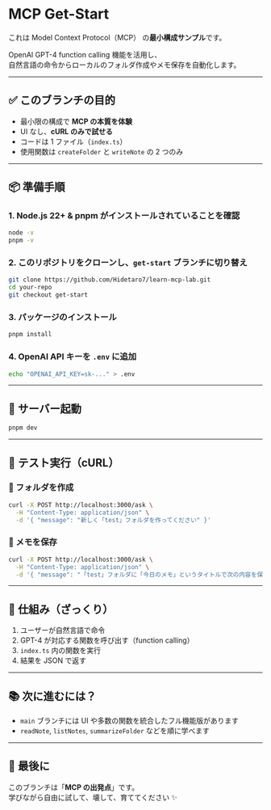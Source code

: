 # MCP Get-Start

これは Model Context Protocol（MCP） の**最小構成サンプル**です。

OpenAI GPT-4 function calling 機能を活用し、  
自然言語の命令からローカルのフォルダ作成やメモ保存を自動化します。

---

## ✅ このブランチの目的

- 最小限の構成で **MCP の本質を体験**
- UI なし、**cURL のみで試せる**
- コードは 1 ファイル（`index.ts`）
- 使用関数は `createFolder` と `writeNote` の 2 つのみ

---

## 📦 準備手順

### 1. Node.js 22+ & pnpm がインストールされていることを確認

```bash
node -v
pnpm -v
```

### 2. このリポジトリをクローンし、`get-start` ブランチに切り替え

```bash
git clone https://github.com/Hidetaro7/learn-mcp-lab.git
cd your-repo
git checkout get-start
```

### 3. パッケージのインストール

```bash
pnpm install
```

### 4. OpenAI API キーを `.env` に追加

```bash
echo "OPENAI_API_KEY=sk-..." > .env
```

---

## 🚀 サーバー起動

```bash
pnpm dev
```

---

## 🧪 テスト実行（cURL）

### 📁 フォルダを作成

```bash
curl -X POST http://localhost:3000/ask \
  -H "Content-Type: application/json" \
  -d '{ "message": "新しく「test」フォルダを作ってください" }'
```

### 📝 メモを保存

```bash
curl -X POST http://localhost:3000/ask \
  -H "Content-Type: application/json" \
  -d '{ "message": "「test」フォルダに「今日のメモ」というタイトルで次の内容を保存して：MCPサーバーが動いた！" }'
```

---

## 🧠 仕組み（ざっくり）

1. ユーザーが自然言語で命令
2. GPT-4 が対応する関数を呼び出す（function calling）
3. `index.ts` 内の関数を実行
4. 結果を JSON で返す

---

## 📚 次に進むには？

- `main` ブランチには UI や多数の関数を統合したフル機能版があります
- `readNote`, `listNotes`, `summarizeFolder` などを順に学べます

---

## 🏁 最後に

このブランチは「**MCP の出発点**」です。  
学びながら自由に試して、壊して、育ててください ✨
